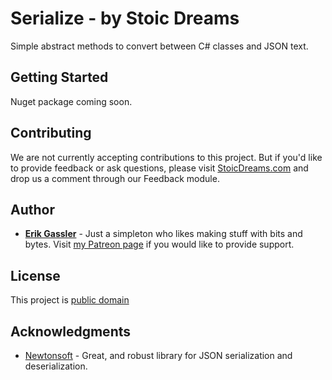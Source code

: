 # Serialize - by Stoic Dreams

Simple abstract methods to convert between C# classes and JSON text.

## Getting Started

Nuget package coming soon.

## Contributing

We are not currently accepting contributions to this project. But if you'd like to provide feedback or ask questions, please visit [StoicDreams.com](https://www.stoicdreams.com/home) and drop us a comment through our Feedback module.

## Author

* **[Erik Gassler](https://www.erikgassler.com/home)** - Just a simpleton who likes making stuff with bits and bytes. Visit [my Patreon page](https://www.patreon.com/erikgassler) if you would like to provide support.

## License

This project is [public domain](LICENSE.md)

## Acknowledgments

* [Newtonsoft](https://www.newtonsoft.com/json) - Great, and robust library for JSON serialization and deserialization.
